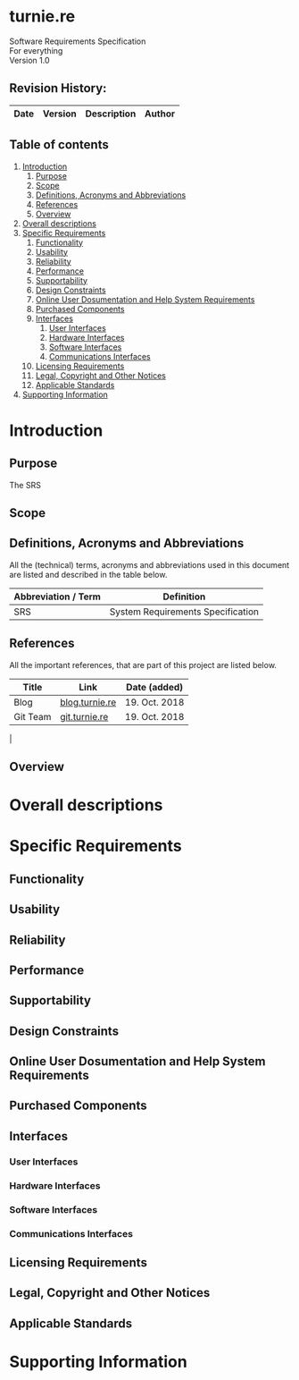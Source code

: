 # turnie.re  

Software Requirements Specification  
For everything  
Version 1.0

## Revision History:

| Date | Version | Description | Author |
| ---  | ---     | ---         | ---    |

## Table of contents

1. [Introduction](#introduction)
   1. [Purpose](#purpose)
   1. [Scope](#scope)
   1. [Definitions, Acronyms and Abbreviations](#definitions-acronyms-and-abbreviations)
   1. [References](#references)
   1. [Overview](#overview)
1. [Overall descriptions](#overall-descriptions)
1. [Specific Requirements](#specific-requirements)
   1. [Functionality](#functionality)
   1. [Usability](#usability)
   1. [Reliability](#reliability)
   1. [Performance](#performance)
   1. [Supportability](#supportability)
   1. [Design Constraints](#design-constraints)
   1. [Online User Dosumentation and Help System Requirements](#online-user-dosumentation-and-help-system-requirements)
   1. [Purchased Components](#purchased-components)
   1. [Interfaces](#interfaces)
      1. [User Interfaces](#user-interfaces)
      1. [Hardware Interfaces](#hardware-interfaces)
      1. [Software Interfaces](#software-interfaces)
      1. [Communications Interfaces](#communications-interfaces)
   1. [Licensing Requirements](#licensing-requirements)
   1. [Legal, Copyright and Other Notices](#legal-copyright-and-other-notices)
   1. [Applicable Standards](#applicable-standards)
1. [Supporting Information](#supporting-information)

    
# Introduction
## Purpose

The SRS

## Scope
## Definitions, Acronyms and Abbreviations

All the (technical) terms, acronyms and abbreviations used in this document are listed and described in the table below.

| Abbreviation / Term | Definition |
| --- | --- |
| SRS | System Requirements Specification |

## References

All the important references, that are part of this project are listed below.

| Title | Link | Date (added) |
| --- | --- | --- |
| Blog | [blog.turnie.re](blog.turnie.re) | 19. Oct. 2018 |
| Git Team | [git.turnie.re](git.turnie.re) | 19. Oct. 2018 |
|   


## Overview
# Overall descriptions
# Specific Requirements
## Functionality
## Usability
## Reliability
## Performance
## Supportability
## Design Constraints
## Online User Dosumentation and Help System Requirements
## Purchased Components
## Interfaces
### User Interfaces
### Hardware Interfaces
### Software Interfaces
### Communications Interfaces
## Licensing Requirements
## Legal, Copyright and Other Notices
## Applicable Standards
# Supporting Information
